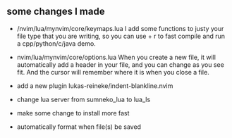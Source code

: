 ## some changes I made

- /nvim/lua/mynvim/core/keymaps.lua
  I add some functions to justy your file type that you are writing, so you can use <leader> + r to fast compile and run a cpp/python/c/java demo.

- nvim/lua/mynvim/core/options.lua
  When you create a new file, it will automatically add a header in your file, and you can change as you see fit.
  And the cursor will remember where it is when you close a file.

- add a new plugin
  lukas-reineke/indent-blankline.nvim

- change lua server from sumneko_lua to lua_ls

- make some change to install more fast

- automatically format when file(s) be saved

